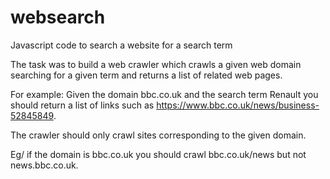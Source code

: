 # websearch
Javascript code to search a website for a search term

The task was to build a web crawler which crawls a given web domain searching for a given term and returns a list of related web pages.

For example:
Given the domain bbc.co.uk and the search term Renault you should return a list of links such as https://www.bbc.co.uk/news/business-52845849.

The crawler should only crawl sites corresponding to the given domain.

Eg/ if the domain is bbc.co.uk you should crawl bbc.co.uk/news but not news.bbc.co.uk.

 

 
